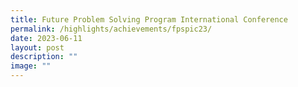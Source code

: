 ```yaml
---
title: Future Problem Solving Program International Conference
permalink: /highlights/achievements/fpspic23/
date: 2023-06-11
layout: post
description: ""
image: ""
---
```

